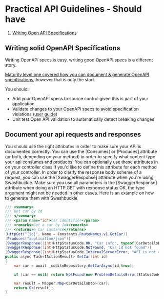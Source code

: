 # Practical API Guidelines - Should have

1. [Writing Open API Specifications](#writing-open-api-specifications)

## Writing solid OpenAPI Specifications
Writing OpenAPI specs is easy, writing good OpenAPI specs is a different story.

[Maturity level one covered how you can document & generate OpenAPI specifications](./../maturity-level-one#document-your-apis), however that is only the start.

You should:
- Add your OpenAPI specs to source control given this is part of your application
- Validate changes to your OpenAPI specs to avoid specification violations ([user guide](docs/validating-open-api-specs.md))
- Unit test Open API validation to automatically detect breaking changes

 ## Document your api requests and responses

 You should use the right attributes in order to make sure your API is documented correctly. You can use the [Consumes] or [Produces] attribute (or both, depending on your method) in order to specify what content type your api consumes and produces. You can optionally use these attributes in on your controller class if you'd like to define this attribute for each method of your controller. In order to clarify the response body scheme of a request, you can use the [SwaggerResponse] attribute when you're using Swashbuckle. Make sure you use all parameters in the [SwaggerResponse] attribute when doing an HTTP GET with response status OK, the type argument might not be needed in other cases. 
 Here is an example on how to generate them with Swashbuckle.
```csharp
/// <summary>
/// Get car by Id
/// </summary>
/// <param name="id">car identifier</param>
/// <remarks>Get a car by Id</remarks>
/// <returns>a Car instance</returns>
[HttpGet("{id}", Name = Constants.RouteNames.v1.GetCar)]
[Produces("application/json")]
[SwaggerResponse((int)HttpStatusCode.OK, "Car info", typeof(CarDetailsDto))]
[SwaggerResponse((int)HttpStatusCode.NotFound, "Car id not found")]
[SwaggerResponse((int)HttpStatusCode.InternalServerError, "API is not available")]
public async Task<IActionResult> GetCar(int id)
{
    var car = await _coditoRepository.GetCarAsync(id,true);

    if (car == null) return NotFound(new ProblemDetailsError(StatusCodes.Status404NotFound));

    var result = Mapper.Map<CarDetailsDto>(car);
    return Ok(result);
}
```

